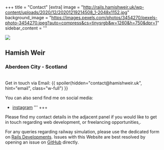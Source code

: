 +++
title = "Contact"
[extra]
image = "http://rails.hamishweir.uk/wp-content/uploads/2020/12/20201219214508_1-2048x1152.jpg"
background_image = "https://images.pexels.com/photos/3454270/pexels-photo-3454270.jpeg?auto=compress&cs=tinysrgb&w=1260&h=750&dpr=1"
sidebar_content = '''
<div class="rounded-full">
<img src="https://images.pexels.com/photos/310452/pexels-photo-310452.jpeg?auto=compress&cs=tinysrgb&dpr=2&h=750&w=1260"/>
</div>

<div class="text-center">
    <h2>Hamish Weir</h2>
    <h3>Aberdeen City - Scotland</h3>
</div>

<br>
Get in touch via Email:
{{ spoiler(hidden="contact@hamishweir.uk", hint="email", class="w-full") }}
<br>

You can also send find me on social media:
- [instagram](http://instagram.com)
'''
+++

Please find my contact details in the adjacent panel if you would like to get in touch regarding web development, or freelancing opportunities,.


For any queries regarding railway simulation, please use the dedicated form on [Rails Developments](http://rails.hamishweir.uk).
Issues with this Website are best resolved by opening an issue on [GitHub](https://github.com/signal32/hame) directly.
